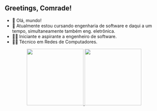 ## Greetings, Comrade!

- 👋 Olá, mundo!
- 👀 Atualmente estou cursando engenharia de software e daqui a um tempo, simultaneamente também eng. eletrônica.
- 👨‍💻 Iniciante e aspirante a engenheiro de software.
- 👨‍🔧 Técnico em Redes de Computadores.

<div align="center">
  <a href="https://github.com/iNahoy">
  <img height="180em" src="https://github-readme-stats.vercel.app/api?username=iNahoy&show_icons=true&theme=highcontrast&include_all_commits=true&count_private=true"/>
  <img height="180em" src="https://github-readme-stats.vercel.app/api/top-langs/?username=iNahoy&layout=compact&langs_count=9&theme=highcontrast"/>
</div>
